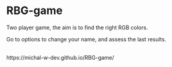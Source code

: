 # RBG-game
<p>Two player game, the aim is to find the right RGB colors.</p>
<p>Go to options to change your name, and assess the last results. </p>
<br>
https://michal-w-dev.github.io/RBG-game/
